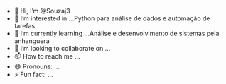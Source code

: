 - 👋 Hi, I’m @Souzaj3
- 👀 I’m interested in ...Python para análise de dados e automação de tarefas
- 🌱 I’m currently learning ...Análise e desenvolvimento de sistemas pela anhanguera
- 💞️ I’m looking to collaborate on ...
- 📫 How to reach me ...
- 😄 Pronouns: ...
- ⚡ Fun fact: ...

<!---
Souzaj3/Souzaj3 is a ✨ special ✨ repository because its `README.md` (this file) appears on your GitHub profile.
You can click the Preview link to take a look at your changes.
--->
